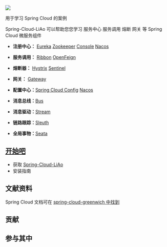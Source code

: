![](https://qlogo4.store.qq.com/qzone/2272963013/2272963013/30?1556440168g)

用于学习 Spring Cloud 的案例

Spring-Cloud-LiAo 可以帮助您您学习 服务中心 服务调用 熔断 网关 等 Spring Cloud 微服务组件

- **注册中心：** [Eureka](https://note.youdao.com/ynoteshare1/index.html?id=5eefa6a526e5e95b4dc3a0035016d0dc&type=notebook#/DAC5B1B62D164F5DB03F2EEDB44376E6)	[Zookeeper](https://note.youdao.com/ynoteshare1/index.html?id=5eefa6a526e5e95b4dc3a0035016d0dc&type=notebook#/63B998CE25E4444BA4EADC9C6EACD798)	[Console](https://note.youdao.com/ynoteshare1/index.html?id=5eefa6a526e5e95b4dc3a0035016d0dc&type=notebook#/71BA48C5C4F84787AC57411820E2DED5)	[Nacos](https://note.youdao.com/ynoteshare1/index.html?id=5eefa6a526e5e95b4dc3a0035016d0dc&type=notebook#/DAC5B1B62D164F5DB03F2EEDB44376E6)

- **服务调用：** [Ribbon](https://note.youdao.com/ynoteshare1/index.html?id=5eefa6a526e5e95b4dc3a0035016d0dc&type=notebook#/BFE6B18F43094D31B4D5FF548DF4408A)	[OpenFeign](https://note.youdao.com/ynoteshare1/index.html?id=5eefa6a526e5e95b4dc3a0035016d0dc&type=notebook#/85E41ECAA88647D196445514B7CDAFDF)
- **熔断器：** [Hystrix](https://note.youdao.com/ynoteshare1/index.html?id=5eefa6a526e5e95b4dc3a0035016d0dc&type=notebook#/619CDA764A634CC5A9292645B065156C)	[Sentinel](https://note.youdao.com/ynoteshare1/index.html?id=5eefa6a526e5e95b4dc3a0035016d0dc&type=notebook#/55269410A8364FA5B66FCA39E55872E0)
- **网关：** [Gateway](https://note.youdao.com/ynoteshare1/index.html?id=5eefa6a526e5e95b4dc3a0035016d0dc&type=notebook#/CB49CF8F274646CE950DB3CEBFE9927D)
- **配置中心：**[Spring Cloud Config](https://note.youdao.com/ynoteshare1/index.html?id=5eefa6a526e5e95b4dc3a0035016d0dc&type=notebook#/0CD029DFEEE6410ABBFBD13EA64B7E1F)	[Nacos](https://note.youdao.com/ynoteshare1/index.html?id=5eefa6a526e5e95b4dc3a0035016d0dc&type=notebook#/DAC5B1B62D164F5DB03F2EEDB44376E6)
- **消息总线：**[Bus](https://note.youdao.com/ynoteshare1/index.html?id=5eefa6a526e5e95b4dc3a0035016d0dc&type=notebook#/4B1F783DE51D4F3BA2C4A59EDA60131D)
- **消息驱动：**[Stream](https://note.youdao.com/ynoteshare1/index.html?id=5eefa6a526e5e95b4dc3a0035016d0dc&type=notebook#/DECD9C8B40A74A4CB01CBDBE9ECA5C1A)
- **链路跟踪：**[Sleuth](https://note.youdao.com/ynoteshare1/index.html?id=5eefa6a526e5e95b4dc3a0035016d0dc&type=notebook#/36D94E7AE004413494A76F16E43E3508)
- **全局事物：**[Seata](https://note.youdao.com/ynoteshare1/index.html?id=5eefa6a526e5e95b4dc3a0035016d0dc&type=notebook#/16371BCC6A9D40B4ACA37A08162DB713)



## [开始吧](https://note.youdao.com/ynoteshare1/index.html?id=5eefa6a526e5e95b4dc3a0035016d0dc&type=notebook#/1151F3BCA1DA483C80C6E0F266329501)



- 获取 [Spring-Cloud-LiAo](https://github.com/LiAo-One/spring-cloud-liao)
- 安装指南



## 文献资料

Spring Cloud 文档可在 [spring-cloud-greenwich 中找到](https://www.springcloud.cc/spring-cloud-greenwich.html)



## 贡献



## 参与其中



